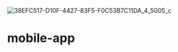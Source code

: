 ![38EFC517-D10F-4427-83F5-F0C53B7C11DA_4_5005_c](https://user-images.githubusercontent.com/102701802/160943533-8d59d5d3-1bc8-4a8e-a530-3c496ad669bd.jpeg)
# mobile-app
